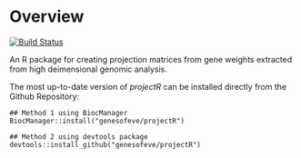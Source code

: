 # Overview

[![Build Status](https://travis-ci.org/genesofeve/projectR.svg?branch=master)](https://travis-ci.org/genesofeve/projectR)

An R package for creating projection matrices from gene weights extracted from
high deimensional genomic analysis.

The most up-to-date version of *projectR* can be installed directly from the
Github Repository:

```
## Method 1 using BiocManager
BiocManager::install("genesofeve/projectR")

## Method 2 using devtools package
devtools::install_github("genesofeve/projectR")
```
